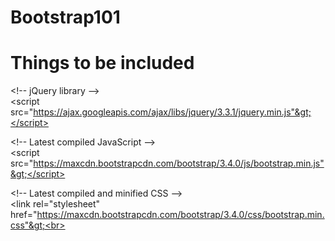 # Bootstrap101

# Things to be included

&lt;!-- jQuery library --&gt;<br>
&lt;script src="https://ajax.googleapis.com/ajax/libs/jquery/3.3.1/jquery.min.js"&gt;</script><br>

&lt;!-- Latest compiled JavaScript --&gt;<br>
&lt;script src="https://maxcdn.bootstrapcdn.com/bootstrap/3.4.0/js/bootstrap.min.js"&gt;</script>

&lt;!-- Latest compiled and minified CSS --&gt;<br>
&lt;link rel="stylesheet" href="https://maxcdn.bootstrapcdn.com/bootstrap/3.4.0/css/bootstrap.min.css"&gt;<br>

